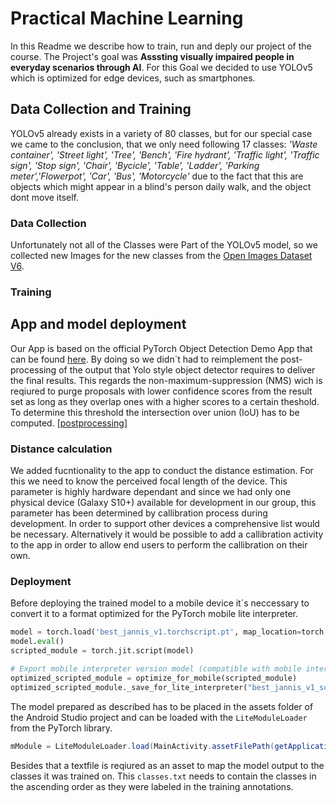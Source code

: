 
# Practical Machine Learning

In this Readme we describe how to train, run and deply our project of the course. The Project's goal was __Asssting visually impaired people in everyday scenarios through AI__. For this Goal we decided to use YOLOv5 which is optimized for edge devices, such as smartphones. 

## Data Collection and Training

YOLOv5 already exists in a variety of 80 classes, but for our special case we came to the conclusion, that we only need following 17 classes: _'Waste container', 'Street light', 'Tree', 'Bench', 'Fire hydrant', 'Traffic light', 'Traffic sign', 'Stop sign', 'Chair', 'Bycicle', 'Table', 'Ladder', 'Parking meter','Flowerpot', 'Car', 'Bus', 'Motorcycle'_ due to the fact that this are objects which might appear in a blind's person daily walk, and the object dont move itself.

### Data Collection

Unfortunately not all of the Classes were Part of the YOLOv5 model, so we collected new Images for the new classes from the [Open Images Dataset V6](https://storage.googleapis.com/openimages/web/index.html).  

### Training



## App and model deployment

Our App is based on the official PyTorch Object Detection Demo App that can be found [here][demo].
By doing so we didn´t had to reimplement the post-processing of the output that Yolo style object detector requires to deliver the final results.
This regards the non-maximum-suppression (NMS) wich is reqiured to purge proposals with lower confidence scores from the result set as long as they overlap ones with a higher scores to a certain theshold. To determine this threshold the intersection over union (IoU) has to be computed. [[postprocessing]]

### Distance calculation

We added fucntionality to the app to conduct the distance estimation. For this we need to know the perceived focal length of the device. This parameter is highly hardware dependant and since we had only one physical device (Galaxy S10+) available for development in our group, this parameter has been determined by callibration process during development. In order to support other devices a comprehensive list would be necessary. Alternatively it would be possible to add a callibration activity to the app in order to allow end users to perform the callibration on their own.

### Deployment

Before deploying the trained model to a mobile device it´s neccessary to convert it to a format optimized for the PyTorch mobile lite interpreter. 

```python
model = torch.load('best_jannis_v1.torchscript.pt', map_location=torch.device('cpu'))
model.eval()
scripted_module = torch.jit.script(model)

# Export mobile interpreter version model (compatible with mobile interpreter)
optimized_scripted_module = optimize_for_mobile(scripted_module)
optimized_scripted_module._save_for_lite_interpreter("best_jannis_v1_scripted.ptl")
```

The model prepared as described has to be placed in the assets folder of the Android Studio project and can be loaded with the `LiteModuleLoader` from the PyTorch library.

```java
mModule = LiteModuleLoader.load(MainActivity.assetFilePath(getApplicationContext(), "best_jannis_v1_scripted.ptl"));
```

[demo]: https://github.com/pytorch/android-demo-app/tree/master/ObjectDetection
[postprocessing]: https://towardsdatascience.com/non-maximum-suppression-nms-93ce178e177c

Besides that a textfile is reqiured as an asset to map the model output to the classes it was trained on. This `classes.txt` needs to contain the classes in the ascending order as they were labeled in the training annotations. 
